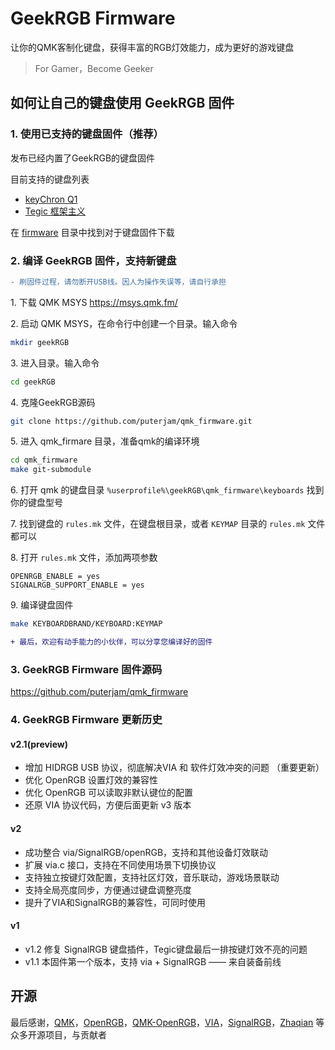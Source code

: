 # GeekRGB Firmware

让你的QMK客制化键盘，获得丰富的RGB灯效能力，成为更好的游戏键盘

> For Gamer，Become Geeker

## 如何让自己的键盘使用 GeekRGB 固件

### 1. 使用已支持的键盘固件（推荐）
发布已经内置了GeekRGB的键盘固件

目前支持的键盘列表

* [keyChron Q1](firmware/keychron/Q1/)
* [Tegic 框架主义](firmware/melgeek/tegic/)

在 [firmware](firmware) 目录中找到对于键盘固件下载

### 2. 编译 GeekRGB 固件，支持新键盘
```diff
- 刷固件过程，请勿断开USB线。因人为操作失误等，请自行承担
```

1. 下载 QMK MSYS https://msys.qmk.fm/

2. 启动 QMK MSYS，在命令行中创建一个目录。输入命令 
```Bash
mkdir geekRGB
```

3. 进入目录。输入命令
 ```Bash
cd geekRGB
```

4. 克隆GeekRGB源码 
```Bash
git clone https://github.com/puterjam/qmk_firmware.git
```

5. 进入 qmk_firmare 目录，准备qmk的编译环境
 ```Bash
 cd qmk_firmware
 make git-submodule
 ```

6. 打开 qmk 的键盘目录 `%userprofile%\geekRGB\qmk_firmware\keyboards` 找到你的键盘型号

7. 找到键盘的 `rules.mk` 文件，在键盘根目录，或者 `KEYMAP` 目录的 `rules.mk` 文件都可以

8. 打开 `rules.mk` 文件，添加两项参数
```
OPENRGB_ENABLE = yes
SIGNALRGB_SUPPORT_ENABLE = yes
```
9. 编译键盘固件
```Bash
make KEYBOARDBRAND/KEYBOARD:KEYMAP
```

```diff
+ 最后，欢迎有动手能力的小伙伴，可以分享您编译好的固件
```

### 3. GeekRGB Firmware 固件源码
https://github.com/puterjam/qmk_firmware

### 4. GeekRGB Firmware 更新历史
#### v2.1(preview)
* 增加 HIDRGB USB 协议，彻底解决VIA 和 软件灯效冲突的问题 （重要更新）
* 优化 OpenRGB 设置灯效的兼容性
* 优化 OpenRGB 可以读取非默认键位的配置
* 还原 VIA 协议代码，方便后面更新 v3 版本

#### v2
* 成功整合 via/SignalRGB/openRGB，支持和其他设备灯效联动
* 扩展 via.c 接口，支持在不同使用场景下切换协议
* 支持独立按键灯效配置，支持社区灯效，音乐联动，游戏场景联动
* 支持全局亮度同步，方便通过键盘调整亮度
* 提升了VIA和SignalRGB的兼容性，可同时使用

#### v1
* v1.2 修复 SignalRGB 键盘插件，Tegic键盘最后一排按键灯效不亮的问题
* v1.1 本固件第一个版本，支持 via + SignalRGB —— 来自装备前线

## 开源
最后感谢，[QMK](https://qmk.fm/zh-cn/)，[OpenRGB](https://gitlab.com/CalcProgrammer1/OpenRGB)，[QMK-OpenRGB](https://github.com/Kasper24/QMK-OpenRGB)，[VIA](https://github.com/the-via)，[SignalRGB](https://gitlab.com/signalrgb/qmk_firmware)，[Zhaqian](https://github.com/zhaqian12) 等众多开源项目，与贡献者